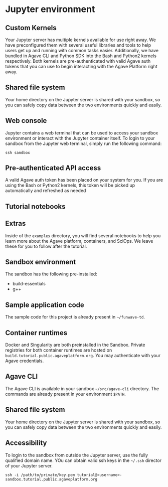 # Jupyter environment

## Custom Kernels
Your Jupyter server has multiple kernels available for use right away. We have preconfigured them with several useful libraries and tools to help users get up and running with common tasks easier. Additionally, we have bundled in Agave CLI and Python SDK into the Bash and Python2 kernels respectively. Both kernels are pre-authenticated with valid Agave auth tokens that you can use to begin interacting with the Agave Platform right away.

## Shared file system
Your home directory on the Jupyter server is shared with your sandbox, so you can safely copy data between the two environments quickly and easily.

## Web console  
Jupyter contains a web terminal that can be used to access your sandbox environment or interact with the Jupyter container itself. To login to your sandbox from the Jupyter web terminal, simply run the following command:  

```
ssh sandbox
```

## Pre-authenticated API access
A valid Agave auth token has been placed on your system for you. If you are using the Bash or Python2 kernels, this token will be picked up automatically and refreshed as needed
## Tutorial notebooks

## Extras
Inside of the `examples` directory, you will find several notebooks to help you learn more about the Agave platform, containers, and SciOps. We leave these for you to follow after the tutorial.

## Sandbox environment
The sandbox has the following pre-installed:
* build-essentials
* g++

## Sample application code
The sample code for this project is already present in `~/funwave-td`.

## Container runtimes
Docker and Singularity are both preinstalled in the Sandbox. Private registries for both container runtimes are hosted on `build.tutorial.public.agaveplatform.org`. You may authenticate with your Agave credentials.  

## Agave CLI
The Agave CLI is available in your sandbox `~/src/agave-cli` directory. The commands are already present in your environment `$PATH`.

## Shared file system
Your home directory on the Jupyter server is shared with your sandbox, so you can safely copy data between the two environments quickly and easily.

## Accessibility
To login to the sandbox from outside the Jupyter server, use the fully qualified domain name. YOu can obtain valid ssh keys in the `~/.ssh` director of your Jupyter server.

```
ssh -i /path/to/private/key.pem tutorial@<username>-sandbox.tutorial.public.agaveplatform.org
```
